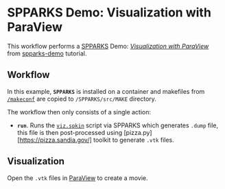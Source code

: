 # SPPARKS Demo: Visualization with ParaView

This workflow performs a [SPPARKS][spparks] Demo: [*Visualization with ParaView*][demo] from [spparks-demo][demo-repo] tutorial.

## Workflow

In this example, **`SPPARKS`** is installed on a container
and makefiles from [`/makeconf`](./makeconf) are copied
to `/SPPARKS/src/MAKE` directory.

The workflow then only consists of a single action:
  * **`run`**. Runs the [`viz.spkin`](./demo/visualization/viz.spkin) script via SPPARKS which generates
     `.dump` file, this file is then post-processed using
     [pizza.py][https://pizza.sandia.gov/] toolkit to generate `.vtk` files.

## Visualization

Open the `.vtk` files in [ParaView][paraview] to create a movie.




[spparks]: https://spparks.sandia.gov/
[demo]: https://github.com/bdecost/spparks-demo/blob/master/spparks-demo.org#5-demo-visualization-with-paraview
[demo-repo]: https://github.com/bdecost/spparks-demo
[paraview]: https://www.paraview.org/